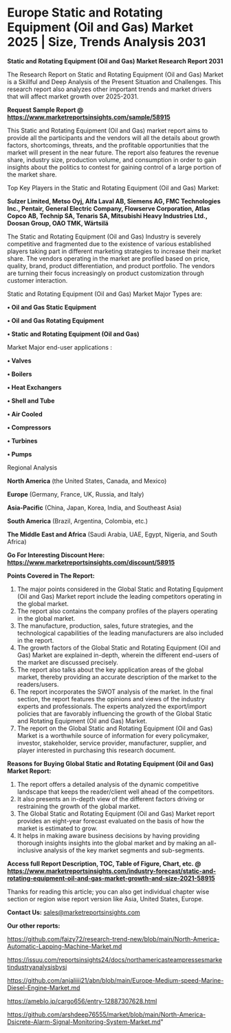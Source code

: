 # Europe Static and Rotating Equipment (Oil and Gas) Market 2025 | Size, Trends Analysis 2031

<strong>Static and Rotating Equipment (Oil and Gas) Market Research Report 2031</strong>

The Research Report on Static and Rotating Equipment (Oil and Gas) Market is a Skillful and Deep Analysis of the Present Situation and Challenges. This research report also analyzes other important trends and market drivers that will affect market growth over 2025-2031.

<strong>Request Sample Report @ <a href=https://www.marketreportsinsights.com/sample/58915>https://www.marketreportsinsights.com/sample/58915</a></strong>

This Static and Rotating Equipment (Oil and Gas) market report aims to provide all the participants and the vendors will all the details about growth factors, shortcomings, threats, and the profitable opportunities that the market will present in the near future. The report also features the revenue share, industry size, production volume, and consumption in order to gain insights about the politics to contest for gaining control of a large portion of the market share.

Top Key Players in the Static and Rotating Equipment (Oil and Gas) Market:

<strong>Sulzer Limited, Metso Oyj, Alfa Laval AB, Siemens AG, FMC Technologies Inc., Pentair, General Electric Company, Flowserve Corporation, Atlas Copco AB, Technip SA, Tenaris SA, Mitsubishi Heavy Industries Ltd., Doosan Group, OAO TMK, Wärtsilä</strong>

The Static and Rotating Equipment (Oil and Gas) Industry is severely competitive and fragmented due to the existence of various established players taking part in different marketing strategies to increase their market share. The vendors operating in the market are profiled based on price, quality, brand, product differentiation, and product portfolio. The vendors are turning their focus increasingly on product customization through customer interaction.

Static and Rotating Equipment (Oil and Gas) Market Major Types are:

<strong>• Oil and Gas Static Equipment

• Oil and Gas Rotating Equipment

• Static and Rotating Equipment (Oil and Gas)</strong>

Market Major end-user applications :

<strong>• Valves

• Boilers

• Heat Exchangers

• Shell and Tube

• Air Cooled

• Compressors

• Turbines

• Pumps</strong>

Regional Analysis

</u><strong><b>North America</b></strong> (the United States, Canada, and Mexico)

<strong><b>Europe </b></strong>(Germany, France, UK, Russia, and Italy)

<strong><b>Asia-Pacific</b></strong> (China, Japan, Korea, India, and Southeast Asia)

<strong><b>South America</b></strong> (Brazil, Argentina, Colombia, etc.)

<strong><b>The Middle East and Africa</b></strong> (Saudi Arabia, UAE, Egypt, Nigeria, and South Africa)

<strong>Go For Interesting Discount Here: <a href=https://www.marketreportsinsights.com/discount/58915>https://www.marketreportsinsights.com/discount/58915</a></strong>

<strong>Points Covered in The Report:</strong>
<ol>
  <li>The major points considered in the Global Static and Rotating Equipment (Oil and Gas) Market report include the leading competitors operating in the global market.</li>
  <li>The report also contains the company profiles of the players operating in the global market.</li>
  <li>The manufacture, production, sales, future strategies, and the technological capabilities of the leading manufacturers are also included in the report.</li>
  <li>The growth factors of the Global Static and Rotating Equipment (Oil and Gas) Market are explained in-depth, wherein the different end-users of the market are discussed precisely.</li>
  <li>The report also talks about the key application areas of the global market, thereby providing an accurate description of the market to the readers/users.</li>
  <li>The report incorporates the SWOT analysis of the market. In the final section, the report features the opinions and views of the industry experts and professionals. The experts analyzed the export/import policies that are favorably influencing the growth of the Global Static and Rotating Equipment (Oil and Gas) Market.</li>
  <li>The report on the Global Static and Rotating Equipment (Oil and Gas) Market is a worthwhile source of information for every policymaker, investor, stakeholder, service provider, manufacturer, supplier, and player interested in purchasing this research document.</li>
</ol>
<strong>Reasons for Buying Global Static and Rotating Equipment (Oil and Gas) Market Report:</strong>

<ol>
  <li>The report offers a detailed analysis of the dynamic competitive landscape that keeps the reader/client well ahead of the competitors.</li>
  <li>It also presents an in-depth view of the different factors driving or restraining the growth of the global market.</li>
  <li>The Global Static and Rotating Equipment (Oil and Gas) Market report provides an eight-year forecast evaluated on the basis of how the market is estimated to grow.</li>
  <li>It helps in making aware business decisions by having providing thorough insights insights into the global market and by making an all-inclusive analysis of the key market segments and sub-segments.</li>
</ol>
<strong>Access full Report Description, TOC, Table of Figure, Chart, etc. @ <a href=https://www.marketreportsinsights.com/industry-forecast/static-and-rotating-equipment-oil-and-gas-market-growth-and-size-2021-58915>https://www.marketreportsinsights.com/industry-forecast/static-and-rotating-equipment-oil-and-gas-market-growth-and-size-2021-58915</a></strong>


Thanks for reading this article; you can also get individual chapter wise section or region wise report version like Asia, United States, Europe.

<strong>Contact Us:</strong>
sales@marketreportsinsights.com

<strong>Our other reports:</strong>

<a href=https://github.com/faizy72/research-trend-new/blob/main/North-America-Automatic-Lapping-Machine-Market.md>https://github.com/faizy72/research-trend-new/blob/main/North-America-Automatic-Lapping-Machine-Market.md</a>

<a href=https://issuu.com/reportsinsights24/docs/northamericasteampressesmarketindustryanalysisbysi>https://issuu.com/reportsinsights24/docs/northamericasteampressesmarketindustryanalysisbysi</a>

<a href=https://github.com/anjaliiii21/abn/blob/main/Europe-Medium-speed-Marine-Diesel-Engine-Market.md>https://github.com/anjaliiii21/abn/blob/main/Europe-Medium-speed-Marine-Diesel-Engine-Market.md</a>

<a href=https://ameblo.jp/cargo656/entry-12887307628.html>https://ameblo.jp/cargo656/entry-12887307628.html</a>

<a href=https://github.com/arshdeep76555/market/blob/main/North-America-Dsicrete-Alarm-Signal-Monitoring-System-Market.md>https://github.com/arshdeep76555/market/blob/main/North-America-Dsicrete-Alarm-Signal-Monitoring-System-Market.md</a>"
